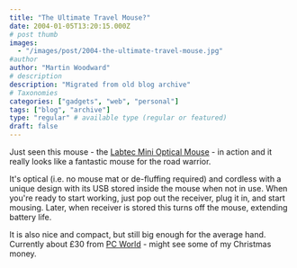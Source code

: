 ```yaml
---
title: "The Ultimate Travel Mouse?"
date: 2004-01-05T13:20:15.000Z
# post thumb
images:
  - "/images/post/2004-the-ultimate-travel-mouse.jpg"
#author
author: "Martin Woodward"
# description
description: "Migrated from old blog archive"
# Taxonomies
categories: ["gadgets", "web", "personal"]
tags: ["blog", "archive"]
type: "regular" # available type (regular or featured)
draft: false
---
```


Just seen this mouse - the [Labtec Mini Optical Mouse](http://www.pcworld.co.uk/product.php?sku=930715) - in action and it really looks like a fantastic mouse for the road warrior.

It's optical (i.e. no mouse mat or de-fluffing required) and cordless with a unique design with its USB stored inside the mouse when not in use. When you're ready to start working, just pop out the receiver, plug it in, and start mousing. Later, when receiver is stored this turns off the mouse, extending battery life.

It is also nice and compact, but still big enough for the average hand. Currently about £30 from [PC World](http://www.pcworld.co.uk/product.php?sku=930715) - might see some of my Christmas money.
